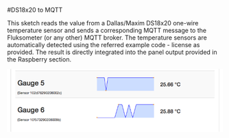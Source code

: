 #DS18x20 to MQTT

This sketch reads the value from a Dallas/Maxim DS18x20 one-wire temperature sensor and sends a corresponding MQTT message to the Fluksometer (or any other) MQTT broker. The temperature sensors are automatically detected using the referred example code - license as provided. 
The result is directly integrated into the panel output provided in the Raspberry section.

<img src="temperature_gauge.png" width=600px>